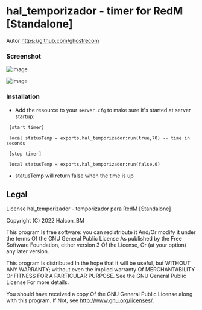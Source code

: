 # hal_temporizador - timer for RedM [Standalone]

Autor  https://github.com/ghostrecom

### Screenshot

![image](https://user-images.githubusercontent.com/53305213/165782890-718a180a-9637-452c-b04c-cd54f7e0104b.png)



![image](https://user-images.githubusercontent.com/53305213/165782804-540ffa8f-bcae-48b9-ad45-7afe2257db25.png)

### Installation

- Add the resource to your `server.cfg` to make sure it's started at server startup:

```
 [start timer]
 
 local statusTemp = exports.hal_temporizador:run(true,70) -- time in seconds

```


```
 [stop timer]
 
 local statusTemp = exports.hal_temporizador:run(false,0)

```

- statusTemp will return false when the time is up

## Legal
License
hal_temporizador - temporizador para RedM [Standalone]

Copyright (C) 2022 Halcon_BM

This program Is free software: you can redistribute it And/Or modify it under the terms Of the GNU General Public License As published by the Free Software Foundation, either version 3 Of the License, Or (at your option) any later version.

This program Is distributed In the hope that it will be useful, but WITHOUT ANY WARRANTY; without even the implied warranty Of MERCHANTABILITY Or FITNESS FOR A PARTICULAR PURPOSE. See the GNU General Public License For more details.

You should have received a copy Of the GNU General Public License along with this program. If Not, see http://www.gnu.org/licenses/.
